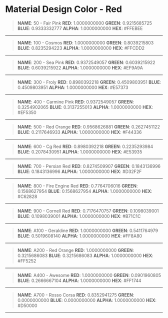 Material Design Color - Red
==========

>**NAME**: 50 - Fair Pink
>**RED**: 1.0000000000
>**GREEN**: 0.9215685725
>**BLUE**: 0.9333332777
>**ALPHA**: 1.0000000000
>**HEX**: #FFEBEE

----------
>**NAME**: 100 - Cosmos
>**RED**: 1.0000000000
>**GREEN**: 0.8039215803
>**BLUE**: 0.8235294223
>**ALPHA**: 1.0000000000
>**HEX**: #FFCDD2

----------
>**NAME**: 200 - Sea Pink
>**RED**: 0.9372549057
>**GREEN**: 0.6039215922
>**BLUE**: 0.6039215922
>**ALPHA**: 1.0000000000
>**HEX**: #EF9A9A

----------
>**NAME**: 300 - Froly
>**RED**: 0.8980392218
>**GREEN**: 0.4509803951
>**BLUE**: 0.4509803951
>**ALPHA**: 1.0000000000
>**HEX**: #E57373

----------
>**NAME**: 400 - Carmine Pink
>**RED**: 0.9372549057
>**GREEN**: 0.3254902065
>**BLUE**: 0.3137255013
>**ALPHA**: 1.0000000000
>**HEX**: #EF5350

----------
>**NAME**: 500 - Red Orange
>**RED**: 0.9568626881
>**GREEN**: 0.2627451122
>**BLUE**: 0.2117646933
>**ALPHA**: 1.0000000000
>**HEX**: #F44336

----------
>**NAME**: 600 - Cg Red
>**RED**: 0.8980392218
>**GREEN**: 0.2235293984
>**BLUE**: 0.2078430951
>**ALPHA**: 1.0000000000
>**HEX**: #E53935

----------
>**NAME**: 700 - Persian Red
>**RED**: 0.8274509907
>**GREEN**: 0.1843136996
>**BLUE**: 0.1843136996
>**ALPHA**: 1.0000000000
>**HEX**: #D32F2F

----------
>**NAME**: 800 - Fire Engine Red
>**RED**: 0.7764706016
>**GREEN**: 0.1568627954
>**BLUE**: 0.1568627954
>**ALPHA**: 1.0000000000
>**HEX**: #C62828

----------
>**NAME**: 900 - Cornell Red
>**RED**: 0.7176470757
>**GREEN**: 0.1098039001
>**BLUE**: 0.1098039001
>**ALPHA**: 1.0000000000
>**HEX**: #B71C1C

----------
>**NAME**: A100 - Geraldine
>**RED**: 1.0000000000
>**GREEN**: 0.5411764979
>**BLUE**: 0.5019608140
>**ALPHA**: 1.0000000000
>**HEX**: #FF8A80

----------
>**NAME**: A200 - Red Orange
>**RED**: 1.0000000000
>**GREEN**: 0.3215686083
>**BLUE**: 0.3215686083
>**ALPHA**: 1.0000000000
>**HEX**: #FF5252

----------
>**NAME**: A400 - Awesome
>**RED**: 1.0000000000
>**GREEN**: 0.0901960805
>**BLUE**: 0.2666667104
>**ALPHA**: 1.0000000000
>**HEX**: #FF1744

----------
>**NAME**: A700 - Rosso Corsa
>**RED**: 0.8352941275
>**GREEN**: 0.0000000000
>**BLUE**: 0.0000000000
>**ALPHA**: 1.0000000000
>**HEX**: #D50000

----------
